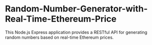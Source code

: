 # Random-Number-Generator-with-Real-Time-Ethereum-Price
This Node.js Express application provides a RESTful API for generating random numbers based on real-time Ethereum prices. 
